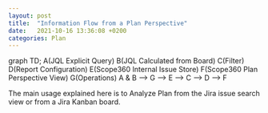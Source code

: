```yaml
---
layout: post
title:  "Information Flow from a Plan Perspective"
date:   2021-10-16 13:36:08 +0200
categories: Plan
---
```


<div class="mermaid">
graph TD;
A(JQL Explicit Query)
B(JQL Calculated from Board)
C(Filter)
D(Report Configuration)
E(Scope360 Internal Issue Store)
F(Scope360 Plan Perspective View)
G(Operations)
A & B --> G --> E --> C --> D --> F
</div>

The main usage explained here is to Analyze Plan from the Jira issue search view or from a Jira Kanban board.
